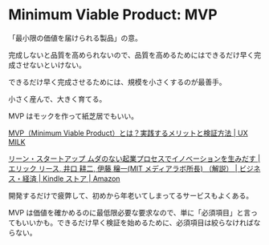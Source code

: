 # Minimum Viable Product: MVP

「最小限の価値を届けられる製品」の意。

完成しないと品質を高められないので、品質を高めるためにはできるだけ早く完成させないといけない。

できるだけ早く完成させるためには、規模を小さくするのが最善手。

小さく産んで、大きく育てる。

MVP はモックを作って紙芝居でもいい。

[MVP（Minimum Viable Product）とは？実践するメリットと検証方法 | UX MILK](https://uxmilk.jp/65654)

[リーン・スタートアップ ムダのない起業プロセスでイノベーションを生みだす | エリック リース, 井口 耕二, 伊藤 穣一(MIT メディアラボ所長) （解説） | ビジネス・経済 | Kindle ストア | Amazon](https://www.amazon.co.jp/dp/B00F3UTIQY)

開発するだけで疲弊して、初めから年老いてしまってるサービスもよくある。

MVP は価値を確かめるのに最低限必要な要求なので、単に「必須項目」と言ってもいいかも。できるだけ早く検証を始めるために、必須項目は絞らなければならない。
